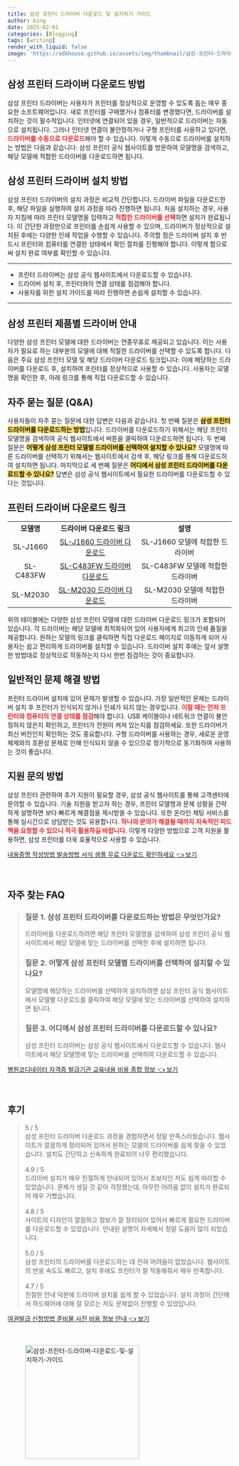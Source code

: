 ```yaml
---
title: 삼성 프린터 드라이버 다운로드 및 설치하기 가이드
author: bing
date: 2025-02-01
categories: [Blogging]
tags: [writing]
render_with_liquid: false
image: 'https://adkhouse.github.io/assets/img/thumbnail/삼성-프린터-드라이버-다운로드-및-설치하기-가이드.webp'
---
```



<h2 id='삼성프린터드라이버다운로드'>삼성 프린터 드라이버 다운로드 방법</h2>

<p>삼성 프린터 드라이버는 사용자가 프린터를 정상적으로 운영할 수 있도록 돕는 매우 중요한 소프트웨어입니다. 새로 프린터를 구매했거나 컴퓨터를 변경했다면, 드라이버를 설치하는 것이 필수적입니다. 인터넷에 연결되어 있을 경우, 일반적으로 드라이버는 자동으로 설치됩니다. 그러나 인터넷 연결이 불안정하거나 구형 프린터를 사용하고 있다면, <b><span style="color: #ee2323;">드라이버를 수동으로 다운로드</span></b>해야 할 수 있습니다. 이렇게 수동으로 드라이버를 설치하는 방법은 다음과 같습니다: 삼성 프린터 공식 웹사이트를 방문하여 모델명을 검색하고, 해당 모델에 적합한 드라이버를 다운로드하면 됩니다.</p>

<h2 id='삼성프린터드라이버설치방법'>삼성 프린터 드라이버 설치 방법</h2>

<p>삼성 프린터 드라이버의 설치 과정은 비교적 간단합니다. 드라이버 파일을 다운로드한 후, 해당 파일을 실행하여 설치 과정을 따라 진행하면 됩니다. 처음 설치하는 경우, 사용자 지침에 따라 프린터 모델명을 입력하고 <b><span style="color: #ee2323;">적합한 드라이버를 선택</span></b>하면 설치가 완료됩니다. 이 간단한 과정만으로 프린터를 손쉽게 사용할 수 있으며, 드라이버가 정상적으로 설치된 후에는 다양한 인쇄 작업을 수행할 수 있습니다. 주의할 점은 드라이버 설치 후 반드시 프린터와 컴퓨터를 연결한 상태에서 확인 절차를 진행해야 합니다. 이렇게 함으로써 설치 완료 여부를 확인할 수 있습니다.</p>

<hr />

<ul>
    <li>프린터 드라이버는 삼성 공식 웹사이트에서 다운로드할 수 있습니다.</li>
    <li>드라이버 설치 후, 프린터와의 연결 상태를 점검해야 합니다.</li>
    <li>사용자를 위한 설치 가이드를 따라 진행하면 손쉽게 설치할 수 있습니다.</li>
</ul>

<hr />

<h2 id='삼성프린터제품별드라이버'>삼성 프린터 제품별 드라이버 안내</h2>

<p>다양한 삼성 프린터 모델에 대한 드라이버는 연중무휴로 제공되고 있습니다. 이는 사용자가 필요로 하는 대부분의 모델에 대해 적절한 드라이버를 선택할 수 있도록 합니다. 다음은 주요 삼성 프린터 모델 및 해당 드라이버 다운로드 링크입니다: 이에 해당하는 드라이버를 다운로드 후, 설치하여 프린터를 정상적으로 사용할 수 있습니다. 사용자는 모델명을 확인한 후, 아래 링크를 통해 직접 다운로드할 수 있습니다.</p>

<h2 id='자주묻는질문'>자주 묻는 질문 (Q&A)</h2>

<p>사용자들이 자주 묻는 질문에 대한 답변은 다음과 같습니다. 첫 번째 질문은 <b><span style="background-color: #ffe066;">삼성 프린터 드라이버를 다운로드하는 방법</span></b>입니다. 드라이버를 다운로드하기 위해서는 해당 프린터 모델명을 검색하여 공식 웹사이트에서 버튼을 클릭하여 다운로드하면 됩니다. 두 번째 질문은 <b><span style="background-color: #ffe066;">어떻게 삼성 프린터 모델별 드라이버를 선택하여 설치할 수 있나요?</span></b> 모델명에 따른 드라이버를 선택하기 위해서는 웹사이트에서 검색 후, 해당 링크를 통해 다운로드하여 설치하면 됩니다. 마지막으로 세 번째 질문은 <b><span style="background-color: #ffe066;">어디에서 삼성 프린터 드라이버를 다운로드할 수 있나요?</span></b> 답변은 삼성 공식 웹사이트에서 필요한 드라이버를 다운로드할 수 있다는 것입니다.</p>

<h2 id='프린터드라이버다운로드링크'>프린터 드라이버 다운로드 링크</h2>

<table>
    <tr>
        <td style="text-align: center; height: 17px;"><b>모델명</b></td>
        <td style="text-align: center; height: 17px;"><b>드라이버 다운로드 링크</b></td>
        <td style="text-align: center; height: 17px;"><b>설명</b></td>
    </tr>
    <tr>
        <td style="text-align: center; height: 17px;">SL-J1660</td>
        <td style="text-align: center; height: 17px;"><a href="#">SL-J1660 드라이버 다운로드</a></td>
        <td style="text-align: center; height: 17px;">SL-J1660 모델에 적합한 드라이버</td>
    </tr>
    <tr>
        <td style="text-align: center; height: 17px;">SL-C483FW</td>
        <td style="text-align: center; height: 17px;"><a href="#">SL-C483FW 드라이버 다운로드</a></td>
        <td style="text-align: center; height: 17px;">SL-C483FW 모델에 적합한 드라이버</td>
    </tr>
    <tr>
        <td style="text-align: center; height: 17px;">SL-M2030</td>
        <td style="text-align: center; height: 17px;"><a href="#">SL-M2030 드라이버 다운로드</a></td>
        <td style="text-align: center; height: 17px;">SL-M2030 모델에 적합한 드라이버</td>
    </tr>
</table>

<p>위의 테이블에는 다양한 삼성 프린터 모델에 대한 드라이버 다운로드 링크가 포함되어 있습니다. 각 드라이버는 해당 모델에 최적화되어 있어 사용자에게 최고의 인쇄 품질을 제공합니다. 원하는 모델의 링크를 클릭하면 직접 다운로드 페이지로 이동하게 되어 사용자는 쉽고 편리하게 드라이버를 설치할 수 있습니다. 드라이버 설치 후에는 앞서 설명한 방법대로 정상적으로 작동하는지 다시 한번 점검하는 것이 중요합니다.</p>

<h2 id='일반적인문제해결방법'>일반적인 문제 해결 방법</h2>

<p>프린터 드라이버 설치에 있어 문제가 발생할 수 있습니다. 가장 일반적인 문제는 드라이버 설치 후 프린터가 인식되지 않거나 인쇄가 되지 않는 경우입니다. <b><span style="color: #ee2323;">이럴 때는 먼저 프린터와 컴퓨터의 연결 상태를 점검</span></b>해야 합니다. USB 케이블이나 네트워크 연결이 불안정하지 않은지 확인하고, 프린터가 전원이 켜져 있는지를 점검하세요. 또한 드라이버가 최신 버전인지 확인하는 것도 중요합니다. 구형 드라이버를 사용하는 경우, 새로운 운영 체제와의 호환성 문제로 인해 인식되지 않을 수 있으므로 정기적으로 동기화하여 사용하는 것이 좋습니다.</p>

<h2 id='지원문의방법'>지원 문의 방법</h2>

<p>삼성 프린터 관련하여 추가 지원이 필요할 경우, 삼성 공식 웹사이트를 통해 고객센터에 문의할 수 있습니다. 기술 지원을 받고자 하는 경우, 프린터 모델명과 문제 상황을 간략하게 설명하면 보다 빠르게 해결점을 제시받을 수 있습니다. 또한 온라인 채팅 서비스를 통해 실시간으로 상담받는 것도 유용합니다. <b><span style="color: #ee2323;">하나의 문의가 해결될 때까지 지속적인 피드백을 요청할 수 있으니 적극 활용하길 바랍니다.</span></b> 이렇게 다양한 방법으로 고객 지원을 활용하면, 삼성 프린터를 더욱 효율적으로 사용할 수 있습니다.</p>


<p><a class="click-button" title="내용증명 작성방법 발송방법 서식 샘플 무료 다운로드 확인하세요" href="https://adkhouse.github.io/posts/%EB%82%B4%EC%9A%A9%EC%A6%9D%EB%AA%85-%EC%9E%91%EC%84%B1%EB%B0%A9%EB%B2%95-%EB%B0%9C%EC%86%A1%EB%B0%A9%EB%B2%95-%EC%84%9C%EC%8B%9D-%EC%83%98%ED%94%8C-%EB%AC%B4%EB%A3%8C-%EB%8B%A4%EC%9A%B4%EB%A1%9C%EB%93%9C-%ED%99%95%EC%9D%B8%ED%95%98%EC%84%B8%EC%9A%94/" rel="dofollow">내용증명 작성방법 발송방법 서식 샘플 무료 다운로드 확인하세요 👈 보기</a></p><br>
<h2 id='자주_찾는_FAQ'>자주 찾는 FAQ</h2>
<div itemscope="" itemtype="https://schema.org/FAQPage">
<blockquote>
<div itemscope="" itemprop="mainEntity" itemtype="https://schema.org/Question">
<h3 itemprop="name">질문 1. 삼성 프린터 드라이버를 다운로드하는 방법은 무엇인가요?</h3>
<div itemscope="" itemprop="acceptedAnswer" itemtype="https://schema.org/Answer">
<span itemprop="text">
<p>드라이버를 다운로드하려면 해당 프린터 모델명을 검색하여 삼성 프린터 공식 웹사이트에서 해당 모델에 맞는 드라이버를 선택한 후에 설치하면 됩니다.</p>
</span>
</div>
</div>
<div itemscope="" itemprop="mainEntity" itemtype="https://schema.org/Question">
<h3 itemprop="name">질문 2. 어떻게 삼성 프린터 모델별 드라이버를 선택하여 설치할 수 있나요?</h3>
<div itemscope="" itemprop="acceptedAnswer" itemtype="https://schema.org/Answer">
<span itemprop="text">
<p>모델명에 해당하는 드라이버를 선택하여 설치하려면 삼성 프린터 공식 웹사이트에서 모델별 다운로드를 클릭하여 해당 모델에 맞는 드라이버를 선택하여 설치하면 됩니다.</p>
</span>
</div>
</div>
<div itemscope="" itemprop="mainEntity" itemtype="https://schema.org/Question">
<h3 itemprop="name">질문 3. 어디에서 삼성 프린터 드라이버를 다운로드할 수 있나요?</h3>
<div itemscope="" itemprop="acceptedAnswer" itemtype="https://schema.org/Answer">
<span itemprop="text">
<p>삼성 프린터 드라이버는 삼성 공식 웹사이트에서 다운로드할 수 있습니다. 웹사이트에서 해당 모델명에 맞는 드라이버를 선택하여 다운로드할 수 있습니다.</p>
</span>
</div>
</div>
</blockquote>
</div>
<p><a class="click-button" title="병원코디네이터 자격증 발급기관 교육내용 비용 종합 정보" href="https://adkhouse.github.io/posts/%EB%B3%91%EC%9B%90%EC%BD%94%EB%94%94%EB%84%A4%EC%9D%B4%ED%84%B0-%EC%9E%90%EA%B2%A9%EC%A6%9D-%EB%B0%9C%EA%B8%89%EA%B8%B0%EA%B4%80-%EA%B5%90%EC%9C%A1%EB%82%B4%EC%9A%A9-%EB%B9%84%EC%9A%A9-%EC%A2%85%ED%95%A9-%EC%A0%95%EB%B3%B4/" rel="dofollow">병원코디네이터 자격증 발급기관 교육내용 비용 종합 정보 👈 보기</a></p><br>
<h2 id='후기'>후기</h2>
<div itemscope itemtype="https://schema.org/Product">
  <blockquote>
  <div itemprop="review" itemscope itemtype="https://schema.org/Review">
      <div itemprop="reviewRating" itemscope itemtype="https://schema.org/Rating"> <span itemprop="ratingValue">5</span> / <span itemprop="bestRating">5</span> </div>
      <span itemprop="reviewBody">삼성 프린터 드라이버 다운로드 과정을 경험하면서 정말 만족스러웠습니다. 웹사이트가 깔끔하게 정리되어 있어서 원하는 모델의 드라이버를 쉽게 찾을 수 있었습니다. 설치도 간단하고 신속하게 완료되어 너무 편리했습니다.</span>
  </div>
  <br>
  <div itemprop="review" itemscope itemtype="https://schema.org/Review">
      <div itemprop="reviewRating" itemscope itemtype="https://schema.org/Rating"> <span itemprop="ratingValue">4.9</span> / <span itemprop="bestRating">5</span> </div>
      <span itemprop="reviewBody">드라이버 설치가 매우 친절하게 안내되어 있어서 초보자인 저도 쉽게 따라할 수 있었습니다. 문제가 생길 것 같아 걱정했는데, 아무런 어려움 없이 설치가 완료되어 매우 기뻤습니다.</span>
  </div>
  <br>
  <div itemprop="review" itemscope itemtype="https://schema.org/Review">
      <div itemprop="reviewRating" itemscope itemtype="https://schema.org/Rating"> <span itemprop="ratingValue">4.8</span> / <span itemprop="bestRating">5</span> </div>
      <span itemprop="reviewBody">사이트의 디자인이 깔끔하고 정보가 잘 정리되어 있어서 빠르게 필요한 드라이버를 다운로드할 수 있었습니다. 안내된 설명이 자세해서 정말 도움이 많이 되었습니다.</span>
  </div>
  <br>
  <div itemprop="review" itemscope itemtype="https://schema.org/Review">
      <div itemprop="reviewRating" itemscope itemtype="https://schema.org/Rating"> <span itemprop="ratingValue">5.0</span> / <span itemprop="bestRating">5</span> </div>
      <span itemprop="reviewBody">삼성 프린터의 드라이버를 다운로드하는 데 전혀 어려움이 없었습니다. 웹사이트의 반응 속도도 빠르고, 설치 후에도 프린터가 잘 작동해줘서 매우 만족합니다.</span>
  </div>
  <br>
  <div itemprop="review" itemscope itemtype="https://schema.org/Review">
      <div itemprop="reviewRating" itemscope itemtype="https://schema.org/Rating"> <span itemprop="ratingValue">4.7</span> / <span itemprop="bestRating">5</span> </div>
      <span itemprop="reviewBody">친절한 안내 덕분에 드라이버 설치를 쉽게 할 수 있었습니다. 설치 과정이 간단해서 하드웨어에 대해 잘 모르는 저도 문제없이 진행할 수 있었답니다.</span>
  </div>
  </blockquote>
</div>
<p><a class="click-button" title="여권발급 신청방법 준비물 사진 비용 정보 안내" href="https://adkhouse.github.io/posts/%EC%97%AC%EA%B6%8C%EB%B0%9C%EA%B8%89-%EC%8B%A0%EC%B2%AD%EB%B0%A9%EB%B2%95-%EC%A4%80%EB%B9%84%EB%AC%BC-%EC%82%AC%EC%A7%84-%EB%B9%84%EC%9A%A9-%EC%A0%95%EB%B3%B4-%EC%95%88%EB%82%B4/" rel="dofollow">여권발급 신청방법 준비물 사진 비용 정보 안내 👈 보기</a></p><br>
<figure class="image"><img src="https://adkhouse.github.io/assets/img/thumbnail/삼성-프린터-드라이버-다운로드-및-설치하기-가이드.webp" alt="삼성-프린터-드라이버-다운로드-및-설치하기-가이드" width="256" height="256"></figure>